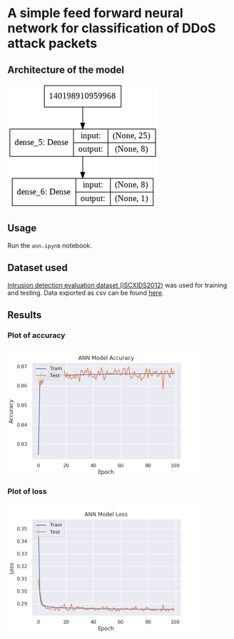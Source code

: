 # A simple feed forward neural network for classification of DDoS attack packets

## Architecture of the model
![Model](images/model_ann.png)


## Usage

Run the ```ann.ipynb``` notebook.

## Dataset used
[Intrusion detection evaluation dataset (ISCXIDS2012)](https://www.unb.ca/cic/datasets/ids.html) was used for training and testing. 
Data exported as csv can be found [here](https://gitlab.com/santhisenan/ids_iscx_2012_dataset).

## Results

### Plot of accuracy
![Plot of accuracy](results/ANN_Model_Accuracy_100.png)

### Plot of loss
![Plot of loss](results/ANN_Model_loss_100.png)

